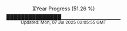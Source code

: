 <p align="center">
⏳Year Progress (51.26 %) <br>
███████████████▁▁▁▁▁▁▁▁▁▁▁▁▁▁▁ <br>
<sub>Updated: Mon, 07 Jul 2025 02:05:55 GMT</sub>
</p>

